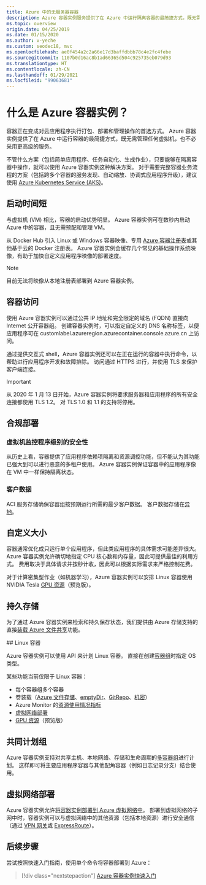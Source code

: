 ```yaml
---
title: Azure 中的无服务器容器
description: Azure 容器实例服务提供了在 Azure 中运行隔离容器的最简捷方式，既无需管理虚拟机，也不必采用更高级的业务流程协调程序。
ms.topic: overview
origin.date: 04/25/2019
ms.date: 01/15/2020
ms.author: v-yeche
ms.custom: seodec18, mvc
ms.openlocfilehash: ae0f454a2c2a66e17d3baffdbbb78c4e2fc4febe
ms.sourcegitcommit: 1107b0d16ac8b1ad66365d504c925735eb079d93
ms.translationtype: HT
ms.contentlocale: zh-CN
ms.lasthandoff: 01/29/2021
ms.locfileid: "99063681"
---
```

# <a name="what-is-azure-container-instances"></a>什么是 Azure 容器实例？

容器正在变成对云应用程序执行打包、部署和管理操作的首选方式。 Azure 容器实例提供了在 Azure 中运行容器的最简捷方式，既无需管理任何虚拟机，也不必采用更高级的服务。

不管什么方案（包括简单应用程序、任务自动化、生成作业），只要能够在隔离容器中操作，就可以使用 Azure 容器实例这种解决方案。 对于需要完整容器业务流程的方案（包括跨多个容器的服务发现、自动缩放、协调式应用程序升级），建议使用 [Azure Kubernetes Service (AKS)](../aks/index.yml)。

## <a name="fast-startup-times"></a>启动时间短

与虚拟机 (VM) 相比，容器的启动优势明显。 Azure 容器实例可在数秒内启动 Azure 中的容器，且无需预配和管理 VM。

从 Docker Hub 引入 Linux 或 Windows 容器映像、专用 [Azure 容器注册表](../container-registry/index.yml)或其他基于云的 Docker 注册表。 Azure 容器实例会缓存几个常见的基础操作系统映像，有助于加快自定义应用程序映像的部署速度。

> [!NOTE]
> 目前无法将映像从本地注册表部署到 Azure 容器实例。

## <a name="container-access"></a>容器访问

使用 Azure 容器实例可以通过公共 IP 地址和完全限定的域名 (FQDN) 直接向 Internet 公开容器组。 创建容器实例时，可以指定自定义的 DNS 名称标签，以便应用程序可在 customlabel.azureregion.azurecontainer.console.azure.cn 上访问。

通过提供交互式 shell，Azure 容器实例还可以在正在运行的容器中执行命令，以帮助进行应用程序开发和故障排除。 访问通过 HTTPS 进行，并使用 TLS 来保护客户端连接。

> [!IMPORTANT]
> 从 2020 年 1 月 13 日开始，Azure 容器实例将要求服务器和应用程序的所有安全连接都使用 TLS 1.2。 对 TLS 1.0 和 1.1 的支持将停用。

## <a name="compliant-deployments"></a>合规部署

### <a name="hypervisor-level-security"></a>虚拟机监控程序级别的安全性

从历史上看，容器提供了应用程序依赖项隔离和资源调控功能，但不能认为其功能已强大到可以进行恶意的多租户使用。 Azure 容器实例保证容器中的应用程序像在 VM 中一样保持隔离状态。

### <a name="customer-data"></a>客户数据

ACI 服务存储确保容器组按预期运行所需的最少客户数据。 客户数据存储在[异地](https://azure.microsoft.com/global-infrastructure/geographies/)。

## <a name="custom-sizes"></a>自定义大小

容器通常优化成只运行单个应用程序，但此类应用程序的具体需求可能差异很大。 Azure 容器实例允许确切地指定 CPU 核心数和内存量，因此可提供最佳的利用方式。 费用取决于具体请求并按秒计收，因此可以根据实际需求来严格控制花费。

对于计算密集型作业（如机器学习），Azure 容器实例可以安排 Linux 容器使用 NVIDIA Tesla [GPU 资源](container-instances-gpu.md)（预览版）。

## <a name="persistent-storage"></a>持久存储

为了通过 Azure 容器实例来检索和持久保存状态，我们提供由 Azure 存储支持的直接[装载 Azure 文件共享](./container-instances-volume-azure-files.md)功能。

<!--URL REDIRECT container-instances-mounting-azure-files-volume.md TO container-instances-volume-azure-files-->

<a name="linux-and-windows-containers">
## <a name="linux-containers"></a>Linux 容器

<!--Not Available on Windows containers-->

Azure 容器实例可以使用 API 来计划 Linux 容器。 直接在创建[容器组](container-instances-container-groups.md)时指定 OS 类型。

<!--Not Available on both Windows and Linux container -->

某些功能当前仅限于 Linux 容器：

* 每个容器组多个容器
* 卷装载（[Azure 文件存储](container-instances-volume-azure-files.md)、[emptyDir](container-instances-volume-emptydir.md)、[GitRepo](container-instances-volume-gitrepo.md)、[机密](container-instances-volume-secret.md)）
* Azure Monitor 的[资源使用情况指标](container-instances-monitor.md)
* [虚拟网络部署](container-instances-vnet.md)
* [GPU 资源](container-instances-gpu.md)（预览版）

<!--Not Available on Windows container deployments-->
<!--Not Available on [Windows base images](container-instances-faq.md#what-windows-base-os-images-are-supported)-->
<!--Not Available on  Windows Server 2019-based images in Azure Container Instances is in preview.-->

## <a name="co-scheduled-groups"></a>共同计划组

Azure 容器实例支持对共享主机、本地网络、存储和生命周期的[多容器组](container-instances-container-groups.md)进行计划。 这样即可将主要应用程序容器与其他配角容器（例如日志记录分支）结合使用。

<!--Pending for Verified from PM-->

## <a name="virtual-network-deployment"></a>虚拟网络部署

Azure 容器实例允许[将容器实例部署到 Azure 虚拟网络中](container-instances-vnet.md)。 部署到虚拟网络的子网中时，容器实例可以与虚拟网络中的其他资源（包括本地资源）进行安全通信（通过 [VPN 网关](../vpn-gateway/vpn-gateway-about-vpngateways.md)或 [ExpressRoute](../expressroute/expressroute-introduction.md)）。

## <a name="next-steps"></a>后续步骤

尝试按照快速入门指南，使用单个命令将容器部署到 Azure：

> [!div class="nextstepaction"]
> [Azure 容器实例快速入门](container-instances-quickstart.md)

<!-- LINKS - External -->

[terms-of-use]: https://www.azure.cn/support/legal/subscription-agreement/

<!-- Update_Description: new article about container instances overview -->
<!--NEW.date: 01/15/2020-->